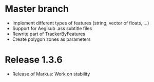 Master branch
=============
- Implement different types of features (string, vector of floats, ...)
- Support for Aegisub .ass subtitle files
- Rewrite part of TrackerByFeatures
- Create polygon zones as parameters

Release 1.3.6
=============
- Release of Markus: Work on stability
